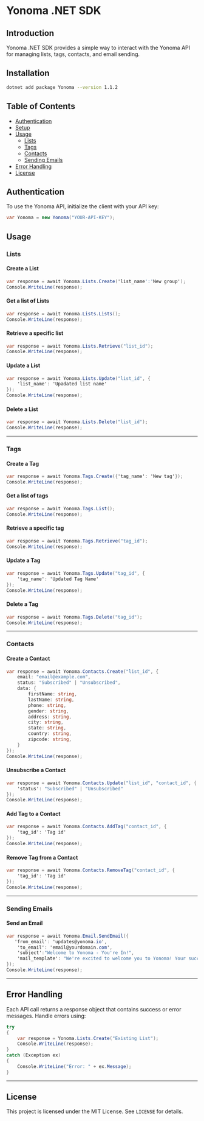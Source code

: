 # Yonoma .NET SDK

## Introduction
Yonoma .NET SDK provides a simple way to interact with the Yonoma API for managing lists, tags, contacts, and email sending.

## Installation
```sh
dotnet add package Yonoma --version 1.1.2
```

## Table of Contents
- [Authentication](#authentication)
- [Setup](#setup)
- [Usage](#usage)
  - [Lists](#lists)
  - [Tags](#tags)
  - [Contacts](#contacts)
  - [Sending Emails](#sending-emails)
- [Error Handling](#error-handling)
- [License](#license)


## Authentication
To use the Yonoma API, initialize the client with your API key:

```csharp
var Yonoma = new Yonoma("YOUR-API-KEY");
```

## Usage
### Lists
#### Create a List
```csharp
var response = await Yonoma.Lists.Create('list_name':'New group');
Console.WriteLine(response);
```

#### Get a list of Lists
```csharp
var response = await Yonoma.Lists.Lists();
Console.WriteLine(response);
```

#### Retrieve a specific list
```csharp
var response = await Yonoma.Lists.Retrieve("list_id");
Console.WriteLine(response);
```

#### Update a List
```csharp
var response = await Yonoma.Lists.Update("list_id", {
    'list_name': 'Upadated list name'
});
Console.WriteLine(response);
```

#### Delete a List
```csharp
var response = await Yonoma.Lists.Delete("list_id");
Console.WriteLine(response);
```

---

### Tags
#### Create a Tag
```csharp
var response = await Yonoma.Tags.Create({'tag_name': 'New tag'});
Console.WriteLine(response);
```

#### Get a list of tags
```csharp
var response = await Yonoma.Tags.List();
Console.WriteLine(response);
```

#### Retrieve a specific tag
```csharp
var response = await Yonoma.Tags.Retrieve("tag_id");
Console.WriteLine(response);
```

#### Update a Tag
```csharp
var response = await Yonoma.Tags.Update("tag_id", {
    'tag_name': 'Updated Tag Name'
});
Console.WriteLine(response);
```

#### Delete a Tag
```csharp
var response = await Yonoma.Tags.Delete("tag_id");
Console.WriteLine(response);
```

---

### Contacts
#### Create a Contact
```csharp
var response = await Yonoma.Contacts.Create("list_id", {
    email: "email@example.com",
    status: "Subscribed" | "Unsubscribed",
    data: {
        firstName: string,
        lastName: string,
        phone: string,
        gender: string,
        address: string,
        city: string,
        state: string,
        country: string,
        zipcode: string,
    }
});
Console.WriteLine(response);
```

#### Unsubscribe a Contact
```csharp
var response = await Yonoma.Contacts.Update("list_id", "contact_id", {
    'status': "Subscribed" | "Unsubscribed" 
});
Console.WriteLine(response);
```

#### Add Tag to a Contact
```csharp
var response = await Yonoma.Contacts.AddTag("contact_id", {
    'tag_id': 'Tag id'
});
Console.WriteLine(response);
```

#### Remove Tag from a Contact
```csharp
var response = await Yonoma.Contacts.RemoveTag("contact_id", {
    'tag_id': 'Tag id'
});
Console.WriteLine(response);
```

---

### Sending Emails
#### Send an Email
```csharp
var response = await Yonoma.Email.SendEmail({
   'from_email': 'updates@yonoma.io',
    'to_email': 'email@yourdomain.com',
    'subject':"Welcome to Yonoma - You're In!",
    'mail_template': "We're excited to welcome you to Yonoma! Your successful signup marks the beginning of what we hope will be an exceptional journey."
});
Console.WriteLine(response);
```

---

## Error Handling
Each API call returns a response object that contains success or error messages. Handle errors using:

```csharp
try
{
    var response = Yonoma.Lists.Create("Existing List");
    Console.WriteLine(response);
}
catch (Exception ex)
{
    Console.WriteLine("Error: " + ex.Message);
}
```

---

## License
This project is licensed under the MIT License. See `LICENSE` for details.

